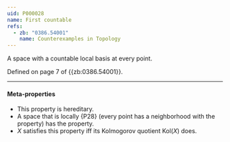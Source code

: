 ```yaml
---
uid: P000028
name: First countable
refs:
  - zb: "0386.54001"
    name: Counterexamples in Topology
---
```


A space with a countable local basis at every point.

Defined on page 7 of {{zb:0386.54001}}.

----
#### Meta-properties

- This property is hereditary.
- A space that is locally {P28} (every point has a neighborhood with the property)
has the property.
- $X$ satisfies this property iff its Kolmogorov quotient $\text{Kol}(X)$ does.
